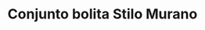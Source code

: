 ---
title: Conjunto bolita Stilo Murano
date: 
draft: false

# descripcion
description : Conjunto de aros y dije (no incluye cadena - podés adquirirla aparte). En plata 925 y cristal estilo murano.

materials: Plata 925

color: 

dimensions: Aros largo 3,00 cm. Dije 2,50 x 1,50 cm

code: 01-18-1047

type: "Aros"

categories: []

price: $3.270,00

price_eftvo: $2.780,00

# Images
# first image will be shown in the product page
images:
  # - image: "images/path_to_image"
  # La ubicacion de las imagenes es imagenes/Aros/Conjuntos.Aros y Dije/01-18-1047-conjunto-bolita-stilo-murano

---
